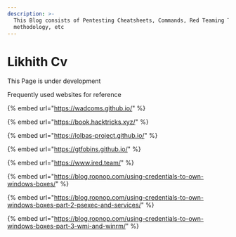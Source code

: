 ```yaml
---
description: >-
  This Blog consists of Pentesting Cheatsheets, Commands, Red Teaming Tactics,
  methodology, etc
---
```


# Likhith Cv

This Page is under development





Frequently used websites for reference

{% embed url="https://wadcoms.github.io/" %}

{% embed url="https://book.hacktricks.xyz/" %}

{% embed url="https://lolbas-project.github.io/" %}

{% embed url="https://gtfobins.github.io/" %}

{% embed url="https://www.ired.team/" %}



{% embed url="https://blog.ropnop.com/using-credentials-to-own-windows-boxes/" %}

{% embed url="https://blog.ropnop.com/using-credentials-to-own-windows-boxes-part-2-psexec-and-services/" %}

{% embed url="https://blog.ropnop.com/using-credentials-to-own-windows-boxes-part-3-wmi-and-winrm/" %}



